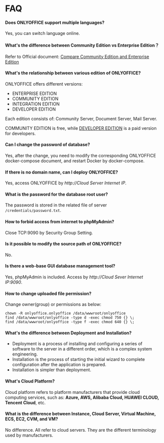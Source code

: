 # FAQ

#### Does ONLYOFFICE support multiple languages?

Yes, you can switch language online.

#### What's the difference between Community Edition vs Enterprise Edition？

Refer to Official document: [Compare Community Edition and Enterprise Edition](https://github.com/ONLYOFFICE/CommunityServer#compare-community-edition-and-enterprise-edition)

#### What's the relationship between various edition of ONLYOFFICE?

ONLYOFFICE offers different versions:

* ENTERPRISE EDITION
* COMMUNITY EDITION
* INTEGRATION EDITION
* DEVELOPER EDITION

Each edition consists of: Community Server, Document Server, Mail Server.  

COMMUNITY EDITION is free, while [DEVELOPER EDITION](https://www.onlyoffice.com/en/developer-edition-prices.aspx) is a paid version for developers.

#### Can I change the password of database?

Yes, after the change, you need to modify the corresponding ONLYOFFICE docker-compose document, and restart Docker by docker-compose.

#### If there is no domain name, can I deploy ONLYOFFICE?

Yes, access ONLYOFFICE by *http://Cloud Server Internet IP*.

#### What is the password for the database root user?

The password is stored in the related file of server `/credentials/password.txt`.

#### How to forbid access from internet to phpMyAdmin?

Close TCP:9090 by Security Group Setting.

#### Is it possible to modify the source path of ONLYOFFICE?

No.

#### Is there a web-base GUI database management tool?

Yes, phpMyAdmin is included. Access by *http://Cloud Sever Internet IP:9090*.

#### How to change uploaded file permission?

Change owner(group) or permissions as below:

```shell
chown -R onlyoffice.onlyoffice /data/wwwroot/onlyoffice
find /data/wwwroot/onlyoffice -type d -exec chmod 750 {} \;
find /data/wwwroot/onlyoffice -type f -exec chmod 640 {} \;
```

#### What's the difference between Deployment and Installation?

- Deployment is a process of installing and configuring a series of software to the server in a different order, which is a complex system engineering.  
- Installation is the process of starting the initial wizard to complete configuration after the application is prepared.  
- Installation is simpler than deployment. 

#### What's Cloud Platform?

Cloud platform refers to platform manufacturers that provide cloud computing services, such as: **Azure, AWS, Alibaba Cloud, HUAWEI CLOUD, Tencent Cloud**, etc.

#### What is the difference between Instance, Cloud Server, Virtual Machine, ECS, EC2, CVM, and VM?

No difference. All refer to cloud servers. They are the different terminology used by manufacturers.